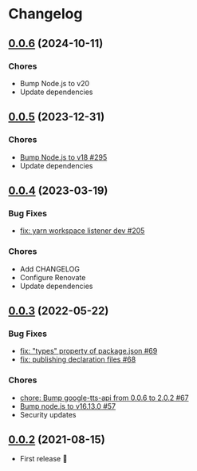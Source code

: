 # Changelog

## [0.0.6](https://github.com/inouetakuya/google-nest-notifier/compare/v0.0.5...v0.0.6) (2024-10-11)

### Chores

- Bump Node.js to v20
- Update dependencies

## [0.0.5](https://github.com/inouetakuya/google-nest-notifier/compare/v0.0.4...v0.0.5) (2023-12-31)

### Chores

- [Bump Node.js to v18 #295](https://github.com/inouetakuya/google-nest-notifier/pull/295)
- Update dependencies

## [0.0.4](https://github.com/inouetakuya/google-nest-notifier/compare/v0.0.3...v0.0.4) (2023-03-19)

### Bug Fixes
 
- [fix: yarn workspace listener dev #205](https://github.com/inouetakuya/google-nest-notifier/pull/205)

### Chores

- Add CHANGELOG
- Configure Renovate
- Update dependencies

## [0.0.3](https://github.com/inouetakuya/google-nest-notifier/compare/v0.0.2...v0.0.3) (2022-05-22)

### Bug Fixes

- [fix: "types" property of package.json #69](https://github.com/inouetakuya/google-nest-notifier/pull/69)
- [fix: publishing declaration files #68](https://github.com/inouetakuya/google-nest-notifier/pull/68)

### Chores

- [chore: Bump google-tts-api from 0.0.6 to 2.0.2 #67](https://github.com/inouetakuya/google-nest-notifier/pull/67)
- [Bump node.js to v16.13.0 #57](https://github.com/inouetakuya/google-nest-notifier/pull/57)
- Security updates

## [0.0.2](https://github.com/inouetakuya/google-nest-notifier/tree/v0.0.2) (2021-08-15)

- First release :tada:
